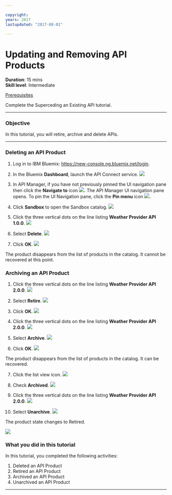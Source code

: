 ```yaml
---
 
copyright:
years: 2017
lastupdated: "2017-08-01"
 
---
```

# Updating and Removing API Products
**Duration**: 15 mins  
**Skill level**: Intermediate  

[Prerequisites](https://github.com/ibm-apiconnect/getting-started/blob/master/bluemix/0-prereq/README.md)

Complete the Superceding an Existing API tutorial.

---
### Objective
In this tutorial, you will retire, archive and delete APIs.

---
### Deleting an API Product
1. Log in to IBM Bluemix: https://new-console.ng.bluemix.net/login.

2. In the Bluemix **Dashboard**, launch the API Connect service.
![](images/Bluemix.png)

3. In API Manager, if you have not previously pinned the UI navigation pane then click the **Navigate to** icon ![](images/navigate-to.png).  The API Manager UI navigation pane opens. To pin the UI Navigation pane, click the **Pin menu** icon ![](images/pinned.png).

4. Click **Sandbox** to open the Sandbox catalog.
![](images/del-sandbox-list.png)

5. Click the three vertical dots on the line listing **Weather Provider API 1.0.0**.
![](images/del-prod-list1.png)

6. Select **Delete**.
![](images/del-del-from-cat.png)

7. Click **OK**.
![](images/del-del-dialog.png)

The product disappears from the list of products in the catalog.  It cannot be recovered at this point.


### Archiving an API Product
1. Click the three vertical dots on the line listing **Weather Provider API 2.0.0**.
![](images/del-prod-list2.png)

2. Select **Retire**.
![](images/del-select-retire.png)

3. Click **OK**.
![](images/del-retire-dialog.png)

4. Click the three vertical dots on the line listing **Weather Provider API 2.0.0**.
![](images/del-prod-list3.png)

5. Select **Archive**.
![](images/del-select-archive.png)

6. Click **OK**.
![](images/del-archive-dialog.png)

The product disappears from the list of products in the catalog.  It can be recovered.

7. Click the list view icon.
![](images/del-prod-list4.png)

8. Check **Archived**.
![](images/del-select-archive.png)

9. Click the three vertical dots on the line listing **Weather Provider API 2.0.0**.
![](images/del-prod-list5.png)

10. Select **Unarchive**.
![](images/del-unarchive.png)


The product state changes to Retired.

![](images/del-prod-list6.png)

 
### What you did in this tutorial
In this tutorial, you completed the following activities:
1. Deleted an API Product
2. Retired an API Product
3. Archived an API Product
4. Unarchived an API Product

---

